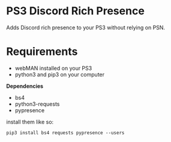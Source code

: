 # PS3 Discord Rich Presence
Adds Discord rich presence to your PS3 without relying on PSN.


# Requirements

- webMAN installed on your PS3
- python3 and pip3 on your computer

**Dependencies**

- bs4
- python3-requests
- pypresence


install them like so:

`pip3 install bs4 requests pypresence --users`
